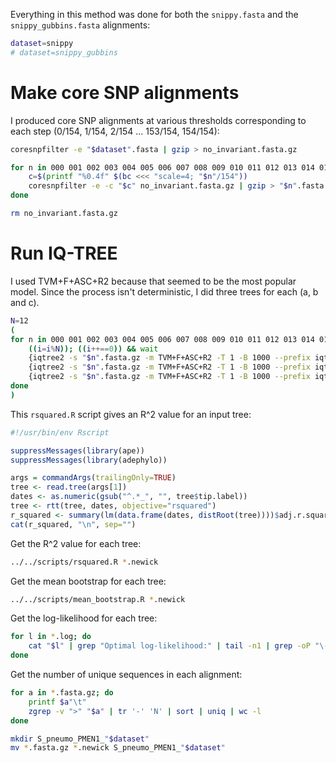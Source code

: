 Everything in this method was done for both the `snippy.fasta` and the `snippy_gubbins.fasta` alignments:
```bash
dataset=snippy
# dataset=snippy_gubbins
```



# Make core SNP alignments

I produced core SNP alignments at various thresholds corresponding to each step (0/154, 1/154, 2/154 ... 153/154, 154/154):
```bash
coresnpfilter -e "$dataset".fasta | gzip > no_invariant.fasta.gz

for n in 000 001 002 003 004 005 006 007 008 009 010 011 012 013 014 015 016 017 018 019 020 021 022 023 024 025 026 027 028 029 030 031 032 033 034 035 036 037 038 039 040 041 042 043 044 045 046 047 048 049 050 051 052 053 054 055 056 057 058 059 060 061 062 063 064 065 066 067 068 069 070 071 072 073 074 075 076 077 078 079 080 081 082 083 084 085 086 087 088 089 090 091 092 093 094 095 096 097 098 099 100 101 102 103 104 105 106 107 108 109 110 111 112 113 114 115 116 117 118 119 120 121 122 123 124 125 126 127 128 129 130 131 132 133 134 135 136 137 138 139 140 141 142 143 144 145 146 147 148 149 150 151 152 153 154; do
    c=$(printf "%0.4f" $(bc <<< "scale=4; "$n"/154"))
    coresnpfilter -e -c "$c" no_invariant.fasta.gz | gzip > "$n".fasta.gz
done

rm no_invariant.fasta.gz
```



# Run IQ-TREE

I used TVM+F+ASC+R2 because that seemed to be the most popular model. Since the process isn't deterministic, I did three trees for each (a, b and c).

```bash
N=12
(
for n in 000 001 002 003 004 005 006 007 008 009 010 011 012 013 014 015 016 017 018 019 020 021 022 023 024 025 026 027 028 029 030 031 032 033 034 035 036 037 038 039 040 041 042 043 044 045 046 047 048 049 050 051 052 053 054 055 056 057 058 059 060 061 062 063 064 065 066 067 068 069 070 071 072 073 074 075 076 077 078 079 080 081 082 083 084 085 086 087 088 089 090 091 092 093 094 095 096 097 098 099 100 101 102 103 104 105 106 107 108 109 110 111 112 113 114 115 116 117 118 119 120 121 122 123 124 125 126 127 128 129 130 131 132 133 134 135 136 137 138 139 140 141 142 143 144 145 146 147 148 149 150 151 152 153 154; do
    ((i=i%N)); ((i++==0)) && wait
    {iqtree2 -s "$n".fasta.gz -m TVM+F+ASC+R2 -T 1 -B 1000 --prefix iqtree_a_"$n"; FastRoot.py -i iqtree_a_"$n".treefile > "$n"_a.newick; mv iqtree_a_"$n".log "$n"_a.log; rm iqtree_a_"$n".*} &
    {iqtree2 -s "$n".fasta.gz -m TVM+F+ASC+R2 -T 1 -B 1000 --prefix iqtree_b_"$n"; FastRoot.py -i iqtree_b_"$n".treefile > "$n"_b.newick; mv iqtree_b_"$n".log "$n"_b.log; rm iqtree_b_"$n".*} &
    {iqtree2 -s "$n".fasta.gz -m TVM+F+ASC+R2 -T 1 -B 1000 --prefix iqtree_c_"$n"; FastRoot.py -i iqtree_c_"$n".treefile > "$n"_c.newick; mv iqtree_c_"$n".log "$n"_c.log; rm iqtree_c_"$n".*} &
done
)
```


This `rsquared.R` script gives an R^2 value for an input tree:
```R
#!/usr/bin/env Rscript

suppressMessages(library(ape))
suppressMessages(library(adephylo))

args = commandArgs(trailingOnly=TRUE)
tree <- read.tree(args[1])
dates <- as.numeric(gsub("^.*_", "", tree$tip.label))
tree <- rtt(tree, dates, objective="rsquared")
r_squared <- summary(lm(data.frame(dates, distRoot(tree))))$adj.r.squared
cat(r_squared, "\n", sep="")
```

Get the R^2 value for each tree:
```bash
../../scripts/rsquared.R *.newick
```

Get the mean bootstrap for each tree:
```bash
../../scripts/mean_bootstrap.R *.newick
```

Get the log-likelihood for each tree:
```bash
for l in *.log; do
    cat "$l" | grep "Optimal log-likelihood:" | tail -n1 | grep -oP "\-[\d\.]+"
done
```

Get the number of unique sequences in each alignment:
```bash
for a in *.fasta.gz; do
    printf $a"\t"
    zgrep -v ">" "$a" | tr '-' 'N' | sort | uniq | wc -l
done
```

```bash
mkdir S_pneumo_PMEN1_"$dataset"
mv *.fasta.gz *.newick S_pneumo_PMEN1_"$dataset"
```
